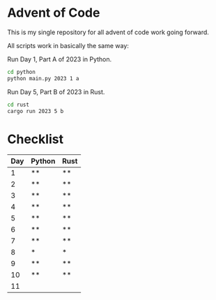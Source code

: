 # Advent of Code

This is my single repository for all advent of code work going forward.


All scripts work in basically the same way:


Run Day 1, Part A of 2023 in Python.
```bash
cd python
python main.py 2023 1 a
```

Run Day 5, Part B of 2023 in Rust.
```bash
cd rust
cargo run 2023 5 b
```


# Checklist

|  Day | Python | Rust |
|  --- | ------ | ---- |
|   1  |   **   |  **  |
|   2  |   **   |  **  |
|   3  |   **   |  **  |
|   4  |   **   |  **  |
|   5  |   **   |  **  |
|   6  |   **   |  **  |
|   7  |   **   |  **  |
|   8  |   *    |  *   |
|   9  |   **   |  **  |
|  10  |   **   |  **  |
|  11  |        |      |
